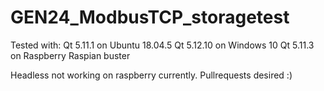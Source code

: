 # GEN24_ModbusTCP_storagetest

Tested with:
Qt 5.11.1 on Ubuntu 18.04.5
Qt 5.12.10 on Windows 10
Qt 5.11.3 on Raspberry Raspian buster

Headless not working on raspberry currently. Pullrequests desired :)
